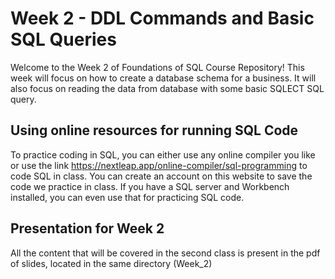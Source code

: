 # Week 2 - DDL Commands and Basic SQL Queries
Welcome to the Week 2 of Foundations of SQL Course Repository! This week will focus on how to create a database schema for a business. It will also focus on reading the data from database with some basic SQLECT SQL query.

## Using online resources for running SQL Code
To practice coding in SQL, you can either use any online compiler you like or use the link https://nextleap.app/online-compiler/sql-programming to code SQL in class. You can create an account on this website to save the code we practice in class. If you have a SQL server and Workbench installed, you can even use that for practicing SQL code.

## Presentation for Week 2
All the content that will be covered in the second class is present in the pdf of slides, located in the same directory (Week_2)
